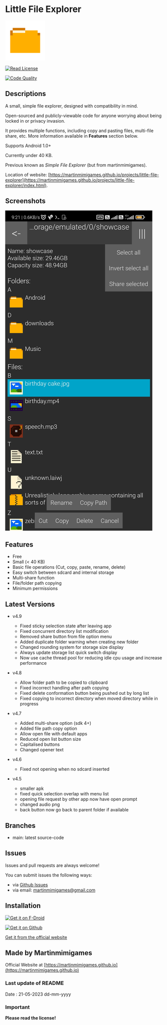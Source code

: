 # Little File Explorer

![Icon](docs/images/icon.png)

[![Read License](https://img.shields.io/github/license/martinmimigames/little-file-explorer?style=flat-square)](https://github.com/martinmimigames/little-file-explorer/blob/main/LICENSE.md)

[![Code Quality](https://img.shields.io/codefactor/grade/github/martinmimigames/little-file-explorer/main?style=flat-square)](https://www.codefactor.io/repository/github/martinmimigames/little-file-explorer)

## Descriptions

A small, simple file explorer, designed with compatibility in mind.

Open-sourced and publicly-viewable code for anyone worrying about being locked in or privacy invasion.

It provides multiple functions, including copy and pasting files, multi-file share, etc. More information available in **Features** section below.

Supports Android 1.0+

Currently under 40 KB.

Previous known as *Simple File Explorer* (but from martinmimigames).

Location of website:
[https://martinmimigames.github.io/projects/little-file-explorer](https://martinmimigames.github.io/projects/little-file-explorer/index.html).

## Screenshots

![Screenshot 1](docs/images/example1.jpg)

## Features

- Free
- Small (< 40 KB)
- Basic file operations (Cut, copy, paste, rename, delete)
- Easy switch between sdcard and internal storage
- Multi-share function
- File/folder path copying
- Minimum permissions

## Latest Versions

- v4.9
  - Fixed sticky selection state after leaving app
  - Fixed concurrent directory list modification
  - Removed share button from file option menu
  - Added duplicate folder warning when creating new folder
  - Changed rounding system for storage size display
  - Always update storage list quick switch display
  - Now use cache thread pool for reducing idle cpu usage and increase performance

- v4.8
  - Allow folder path to be copied to clipboard
  - Fixed incorrect handling after path copying
  - Fixed delete conformation button being pushed out by long list
  - Fixed copying to incorrect directory when moved directory while in progress

- v4.7
  - Added multi-share option (sdk 4+)
  - Added file path copy option
  - Allow open file with default apps
  - Reduced open list button size
  - Capitalised buttons
  - Changed opener text

- v4.6
  - Fixed not opening when no sdcard inserted

- v4.5
  - smaller apk
  - fixed quick selection overlap with menu list
  - opening file request by other app now have open prompt
  - changed audio png
  - back button now go back to parent folder if available

## Branches

- main: latest source-code

## Issues

Issues and pull requests are always welcome!

You can submit issues the following ways:

- via [Github Issues](https://github.com/martinmimigames/little-file-explorer/issues)
- via email: <martinmimigames@gmail.com>

## Installation

[<img src="https://martinmimigames.github.io/res/get-it-on/f-droid.png"
     alt="Get it on F-Droid"
     height="80">](https://f-droid.org/packages/com.martinmimigames.simplefileexplorer/)

[<img src="https://martinmimigames.github.io/res/get-it-on/github.png"
     alt="Get it on Github"
     height="80">](https://github.com/martinmimigames/little-file-explorer/releases/latest)

[Get it from the official website](https://martinmimigames.github.io/projects/little-file-explorer)

## Made by Martinmimigames

Official Website at [https://martinmimigames.github.io](https://martinmimigames.github.io)

### Last update of README

Date : 21-05-2023 dd-mm-yyyy

### Important

**Please read the license!**
